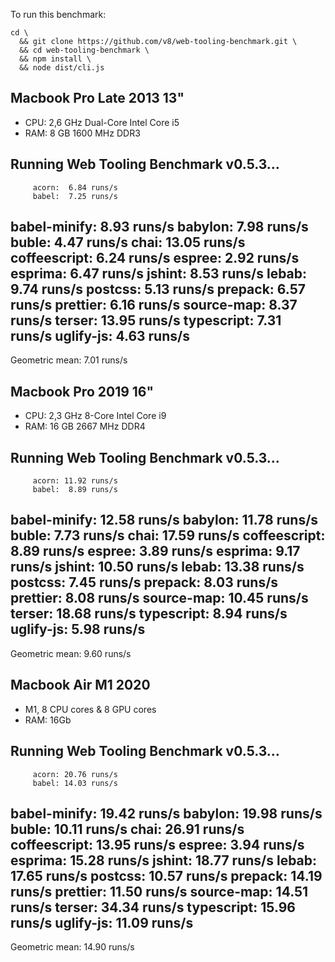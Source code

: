 To run this benchmark:

```
cd \
  && git clone https://github.com/v8/web-tooling-benchmark.git \
  && cd web-tooling-benchmark \
  && npm install \
  && node dist/cli.js
```

## Macbook Pro Late 2013 13"

- CPU: 2,6 GHz Dual-Core Intel Core i5
- RAM: 8 GB 1600 MHz DDR3

Running Web Tooling Benchmark v0.5.3…
-------------------------------------
         acorn:  6.84 runs/s
         babel:  7.25 runs/s
  babel-minify:  8.93 runs/s
       babylon:  7.98 runs/s
         buble:  4.47 runs/s
          chai: 13.05 runs/s
  coffeescript:  6.24 runs/s
        espree:  2.92 runs/s
       esprima:  6.47 runs/s
        jshint:  8.53 runs/s
         lebab:  9.74 runs/s
       postcss:  5.13 runs/s
       prepack:  6.57 runs/s
      prettier:  6.16 runs/s
    source-map:  8.37 runs/s
        terser: 13.95 runs/s
    typescript:  7.31 runs/s
     uglify-js:  4.63 runs/s
-------------------------------------
Geometric mean:  7.01 runs/s

## Macbook Pro 2019 16"

- CPU: 2,3 GHz 8-Core Intel Core i9
- RAM: 16 GB 2667 MHz DDR4

Running Web Tooling Benchmark v0.5.3…
-------------------------------------
         acorn: 11.92 runs/s
         babel:  8.89 runs/s
  babel-minify: 12.58 runs/s
       babylon: 11.78 runs/s
         buble:  7.73 runs/s
          chai: 17.59 runs/s
  coffeescript:  8.89 runs/s
        espree:  3.89 runs/s
       esprima:  9.17 runs/s
        jshint: 10.50 runs/s
         lebab: 13.38 runs/s
       postcss:  7.45 runs/s
       prepack:  8.03 runs/s
      prettier:  8.08 runs/s
    source-map: 10.45 runs/s
        terser: 18.68 runs/s
    typescript:  8.94 runs/s
     uglify-js:  5.98 runs/s
-------------------------------------
Geometric mean:  9.60 runs/s

## Macbook Air M1 2020

- M1, 8 CPU cores & 8 GPU cores
- RAM: 16Gb

Running Web Tooling Benchmark v0.5.3…
-------------------------------------
         acorn: 20.76 runs/s
         babel: 14.03 runs/s
  babel-minify: 19.42 runs/s
       babylon: 19.98 runs/s
         buble: 10.11 runs/s
          chai: 26.91 runs/s
  coffeescript: 13.95 runs/s
        espree:  3.94 runs/s
       esprima: 15.28 runs/s
        jshint: 18.77 runs/s
         lebab: 17.65 runs/s
       postcss: 10.57 runs/s
       prepack: 14.19 runs/s
      prettier: 11.50 runs/s
    source-map: 14.51 runs/s
        terser: 34.34 runs/s
    typescript: 15.96 runs/s
     uglify-js: 11.09 runs/s
-------------------------------------
Geometric mean: 14.90 runs/s
